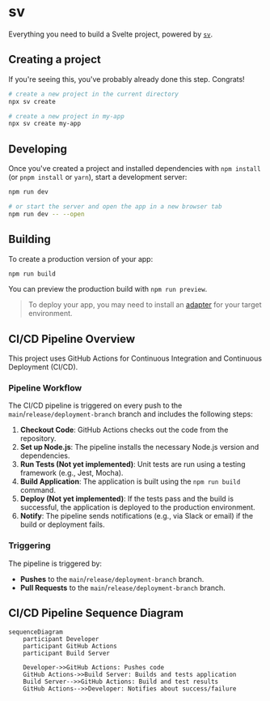 # sv

Everything you need to build a Svelte project, powered by [`sv`](https://github.com/sveltejs/cli).

## Creating a project

If you're seeing this, you've probably already done this step. Congrats!

```bash
# create a new project in the current directory
npx sv create

# create a new project in my-app
npx sv create my-app
```

## Developing

Once you've created a project and installed dependencies with `npm install` (or `pnpm install` or `yarn`), start a development server:

```bash
npm run dev

# or start the server and open the app in a new browser tab
npm run dev -- --open
```

## Building

To create a production version of your app:

```bash
npm run build
```

You can preview the production build with `npm run preview`.

> To deploy your app, you may need to install an [adapter](https://svelte.dev/docs/kit/adapters) for your target environment.


## CI/CD Pipeline Overview

This project uses GitHub Actions for Continuous Integration and Continuous Deployment (CI/CD).


### Pipeline Workflow

The CI/CD pipeline is triggered on every push to the `main`/`release/deployment-branch` branch and includes the following steps:

1. **Checkout Code**: GitHub Actions checks out the code from the repository.
2. **Set up Node.js**: The pipeline installs the necessary Node.js version and dependencies.
3. **Run Tests (Not yet implemented)**: Unit tests are run using a testing framework (e.g., Jest, Mocha).
4. **Build Application**: The application is built using the `npm run build` command.
5. **Deploy (Not yet implemented)**: If the tests pass and the build is successful, the application is deployed to the production environment.
6. **Notify**: The pipeline sends notifications (e.g., via Slack or email) if the build or deployment fails.

### Triggering

The pipeline is triggered by:
- **Pushes** to the `main`/`release/deployment-branch` branch.
- **Pull Requests** to the `main`/`release/deployment-branch` branch.

## CI/CD Pipeline Sequence Diagram

```mermaid
sequenceDiagram
    participant Developer
    participant GitHub Actions
    participant Build Server

    Developer->>GitHub Actions: Pushes code
    GitHub Actions->>Build Server: Builds and tests application
    Build Server-->>GitHub Actions: Build and test results
    GitHub Actions-->>Developer: Notifies about success/failure

